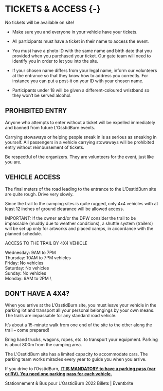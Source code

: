 # TICKETS & ACCESS {-}

No tickets will be available on site!

* Make sure you and everyone in your vehicle have your tickets.
* All participants must have a ticket in their name to access the event. 
* You must have a photo ID with the same name and birth date that you provided when you purchased your ticket. Our gate team will need to identify you in order to let you into the site. 
* If your chosen name differs from your legal name, inform our volunteers at the entrance so that they know how to address you correctly. For instance you can put a post-it on your ID with your chosen name. 

* Participants under 18 will be given a different-coloured wristband so they won’t be served alcohol.


<h2><span> PROHIBITED ENTRY </span></h2> 

Anyone who attempts to enter without a ticket will be expelled immediately and banned from future L’OsstidBurn events.

Carrying stowaways or helping people sneak in is as serious as sneaking in yourself. All passengers in a vehicle carrying stowaways will be prohibited entry without reimbursement of tickets. 

Be respectful of the organizers. They are volunteers for the event, just like you are.


<h2><span> VEHICLE ACCESS </span></h2> 

The final meters of the road leading to the entrance to the L’OsstidBurn site are quite rough. Drive very slowly.

Since the trail to the camping sites is quite rugged, only 4x4 vehicles with at least 12 inches of ground clearance will be allowed access.

IMPORTANT: If the owner and/or the DPW consider the trail to be impassable (muddy due to weather conditions), a shuttle system (trailers) will be set up only for artworks and placed camps, in accordance with the planned schedule. 


ACCESS TO THE TRAIL BY 4X4 VEHICLE


Wednesday: 9AM to 7PM \
Thursday: 10AM to 7PM vehicles \
Friday: No vehicles \
Saturday: No vehicles \
Sunday: No vehicles \
Monday: 9AM to 2PM \

<h2><span> DON’T HAVE A 4X4? </span></h2> 

When you arrive at the L’OsstidBurn site, you must leave your vehicle in the parking lot and transport all your personal belongings by your own means. The trails are impassable for any standard road vehicle.

It’s about a 15-minute walk from one end of the site to the other along the trail – come prepared!

Bring hand trucks, wagons, ropes, etc. to transport your equipment. Parking is about 800m from the camping area.

The L'OsstidBurn site has a limited capacity to accommodate cars.  The parking team works miracles every year to guide you when you arrive.

If you drive to l’OsstidBurn,  <span style="text-decoration:underline">**IT IS MANDATORY to have a parking pass (car or RV). You need one parking pass for each vehicle.**</span>
 
Stationnement & Bus pour L'OsstidBurn 2022 Billets | Eventbrite


